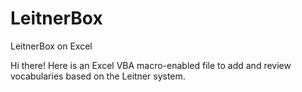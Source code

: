 # LeitnerBox
LeitnerBox on Excel

Hi there!
Here is an Excel VBA macro-enabled file to add and review vocabularies based on the Leitner system.
